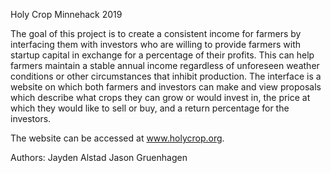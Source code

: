 Holy Crop
Minnehack 2019

The goal of this project is to create a consistent income for farmers by interfacing them with investors who are willing to provide
farmers with startup capital in exchange for a percentage of their profits. This can help farmers maintain a stable annual income
regardless of unforeseen weather conditions or other circumstances that inhibit production. The interface is a website on which both
farmers and investors can make and view proposals which describe what crops they can grow or would invest in, the price at which they
would like to sell or buy, and a return percentage for the investors.

The website can be accessed at www.holycrop.org.

Authors:
Jayden Alstad
Jason Gruenhagen
